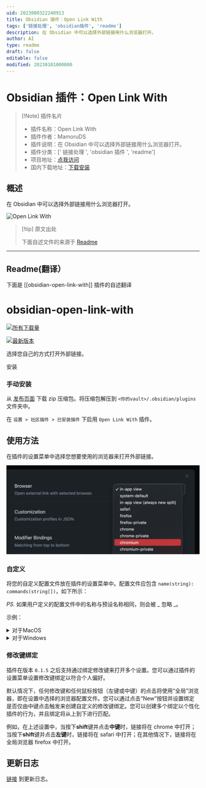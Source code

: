 ```yaml
---
uid: 2023080322240913
title: Obsidian 插件：Open Link With
tags: ['链接处理', 'obsidian插件', 'readme']
description: 在 Obsidian 中可以选择外部链接用什么浏览器打开。
author: AI
type: readme
draft: false
editable: false
modified: 20230101000000
---
```


# Obsidian 插件：Open Link With

> [!Note] 插件名片
> - 插件名称：Open Link With
> - 插件作者：MamoruDS
> - 插件说明：在 Obsidian 中可以选择外部链接用什么浏览器打开。
> - 插件分类：[' 链接处理 ', 'obsidian 插件 ', 'readme']
> - 项目地址：[点我访问](https://github.com/MamoruDS/obsidian-open-link-with)
> - 国内下载地址：[下载安装](https://pkmer.cn/products/plugin/pluginMarket/?obsidian-open-link-with)

## 概述

在 Obsidian 中可以选择外部链接用什么浏览器打开。

![Open Link With](https://cdn.pkmer.cn/covers/obsidian-open-link-with.PNG!pkmer)

> [!tip] 原文出处
>
>下面自述文件的来源于 [Readme](https://ghproxy.net/https://raw.githubusercontent.com/MamoruDS/obsidian-open-link-with/main/README.md)

---

## Readme(翻译）

下面是 [[obsidian-open-link-with]] 插件的自述翻译

# obsidian-open-link-with

[![所有下载量](https://img.shields.io/github/downloads/mamoruds/obsidian-open-link-with/total?style=flat-square)](https://github.com/MamoruDS/obsidian-open-link-with)

[![最新版本](https://img.shields.io/github/v/release/mamoruds/obsidian-open-link-with?style=flat-square)](https://github.com/MamoruDS/obsidian-open-link-with/releases/latest)

选择您自己的方式打开外部链接。

安装

### 手动安装

从 [发布页面](https://github.com/MamoruDS/obsidian-open-link-with/releases) 下载 zip 压缩包。将压缩包解压到 `<你的vault>/.obsidian/plugins` 文件夹中。

在 `设置 > 社区插件 > 已安装插件` 下启用 `Open Link With` 插件。

## 使用方法

在插件的设置菜单中选择您想要使用的浏览器来打开外部链接。

<p align="center">
<img src="https://github.com/MamoruDS/obsidian-open-link-with/raw/main/assets/screenshot_00.png" style="width: 650px; max-width: 100%;">
</p>

### 自定义

将您的自定义配置文件放在插件的设置菜单中。配置文件应包含 `name(string): commands(string[])`，如下所示：

_PS._ 如果用户定义的配置文件中的名称与预设名称相同，则会被 _ 忽略 _。

示例：

<details><summary>对于MacOS</summary>

```json
{
    "waterfox": [
        "/Applications/Waterfox.app/Contents/MacOS/waterfox"
    ],
    "waterfox-private": [
        "/Applications/Waterfox.app/Contents/MacOS/waterfox",
        "--private-window"
    ]
}
```

</details>

<details><summary>对于Windows</summary>

```json
{
    "opera": [
        "c:/Users/mamoru/AppData/Local/Programs/Opera/launcher.exe"
    ],
    "opera-private": [
        "c:/Users/mamoru/AppData/Local/Programs/Opera/launcher.exe",
        "--private"
    ]
}
```

</details>

### 修改键绑定

插件在版本 `0.1.5` 之后支持通过绑定修改键来打开多个设置。您可以通过插件的设置菜单设置修改键绑定以符合个人偏好。

默认情况下，任何修改键和任何鼠标按钮（左键或中键）的点击将使用“全局”浏览器，即在设置中选择的浏览器配置文件。您可以通过点击“New”按钮并设置绑定是否仅由中键点击触发来创建自定义的修改键绑定。您可以创建多个绑定以个性化插件的行为，并且绑定将从上到下进行匹配。

例如，在上述设置中，当按下**shift**键并点击**中键**时，链接将在 chrome 中打开；当按下**shift**键并点击**左键**时，链接将在 safari 中打开；在其他情况下，链接将在全局浏览器 firefox 中打开。

## 更新日志

[链接](./CHANGELOG.md) 到更新日志。
